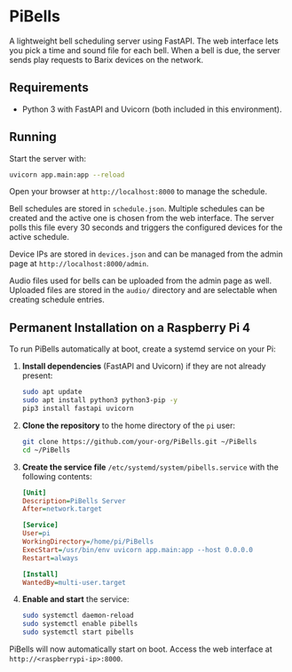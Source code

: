 # PiBells

A lightweight bell scheduling server using FastAPI. The web interface lets you pick a time and sound file for each bell. When a bell is due, the server sends play requests to Barix devices on the network.

## Requirements

* Python 3 with FastAPI and Uvicorn (both included in this environment).

## Running

Start the server with:

```bash
uvicorn app.main:app --reload
```

Open your browser at `http://localhost:8000` to manage the schedule.

Bell schedules are stored in `schedule.json`. Multiple schedules can be created and the active one is chosen from the web interface. The server polls this file every 30 seconds and triggers the configured devices for the active schedule.

Device IPs are stored in `devices.json` and can be managed from the admin page at `http://localhost:8000/admin`.

Audio files used for bells can be uploaded from the admin page as well. Uploaded
files are stored in the `audio/` directory and are selectable when creating
schedule entries.

## Permanent Installation on a Raspberry Pi 4

To run PiBells automatically at boot, create a systemd service on your Pi:

1. **Install dependencies** (FastAPI and Uvicorn) if they are not already present:

   ```bash
   sudo apt update
   sudo apt install python3 python3-pip -y
   pip3 install fastapi uvicorn
   ```

2. **Clone the repository** to the home directory of the `pi` user:

   ```bash
   git clone https://github.com/your-org/PiBells.git ~/PiBells
   cd ~/PiBells
   ```

3. **Create the service file** `/etc/systemd/system/pibells.service` with the following
   contents:

   ```ini
   [Unit]
   Description=PiBells Server
   After=network.target

   [Service]
   User=pi
   WorkingDirectory=/home/pi/PiBells
   ExecStart=/usr/bin/env uvicorn app.main:app --host 0.0.0.0
   Restart=always

   [Install]
   WantedBy=multi-user.target
   ```

4. **Enable and start** the service:

   ```bash
   sudo systemctl daemon-reload
   sudo systemctl enable pibells
   sudo systemctl start pibells
   ```

PiBells will now automatically start on boot. Access the web interface at
`http://<raspberrypi-ip>:8000`.
